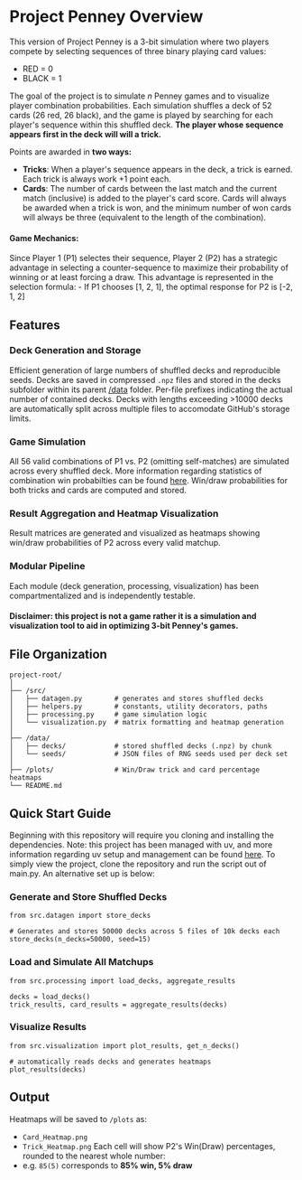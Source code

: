 # **Project Penney Overview**

This version of Project Penney is a 3-bit simulation where two players compete by selecting sequences of three binary playing card values:
- RED = 0
- BLACK = 1

The goal of the project is to simulate *n* Penney games and to visualize player combination probabilities. Each simulation shuffles a deck of 52 cards (26 red, 26 black), and the game is played by searching for each player's sequence within this shuffled deck. **The player whose sequence appears first in the deck will will a trick.**

Points are awarded in **two ways:**
- **Tricks**: When a player's sequence appears in the deck, a trick is earned. Each trick is always work +1 point each.
- **Cards**: The number of cards between the last match and the current match (inclusive) is added to the player's card score. Cards will always be awarded when a trick is won, and the minimum number of won cards will always be three (equivalent to the length of the combination).

#### Game Mechanics:

Since Player 1 (P1) selectes their sequence, Player 2 (P2) has a strategic advantage in selecting a counter-sequence to maximize their probability of winning or at least forcing a draw. This advantage is represented in the selection formula:
    - If P1 chooses [1, 2, 1], the optimal response for P2 is [-2, 1, 2]

    
## **Features**

### Deck Generation and Storage
Efficient generation of large numbers of shuffled decks and reproducible seeds. Decks are saved in compressed ```.npz``` files and stored in the decks subfolder within its parent [/data](https://github.com/mrsanford/Project-Penney/tree/main/data) folder. Per-file prefixes indicating the actual number of contained decks. Decks with lengths exceeding >10000 decks are automatically split across multiple files to accomodate GitHub's storage limits.

### Game Simulation
All 56 valid combinations of P1 vs. P2 (omitting self-matches) are simulated across every shuffled deck. More information regarding statistics of combination win probabilties can be found [here](https://en.wikipedia.org/wiki/Penney%27s_game#/media/File:Penney_game_graphs.svg). Win/draw probabilities for both tricks and cards are computed and stored. 

### Result Aggregation and Heatmap Visualization
Result matrices are generated and visualized as heatmaps showing win/draw probabilities of P2 across every valid matchup.

### Modular Pipeline
Each module (deck generation, processing, visualization) has been compartmentalized and is independently testable. 

#### Disclaimer: this project is not a game rather it is a simulation and visualization tool to aid in optimizing 3-bit Penney's games. 


## **File Organization**

```
project-root/
│
├── /src/
│   ├── datagen.py        # generates and stores shuffled decks
│   ├── helpers.py        # constants, utility decorators, paths
│   ├── processing.py     # game simulation logic
│   └── visualization.py  # matrix formatting and heatmap generation
│
├── /data/
│   ├── decks/            # stored shuffled decks (.npz) by chunk
│   └── seeds/            # JSON files of RNG seeds used per deck set
│
├── /plots/               # Win/Draw trick and card percentage heatmaps
└── README.md
```


## **Quick Start Guide**

Beginning with this repository will require you cloning  and installing the dependencies. Note: this project has been managed with uv, and more information regarding uv setup and management can be found [here](https://docs.astral.sh/uv/getting-started/installation/). To simply view the project, clone the repository and run the script out of main.py. An alternative set up is below:

### Generate and Store Shuffled Decks
```
from src.datagen import store_decks

# Generates and stores 50000 decks across 5 files of 10k decks each
store_decks(n_decks=50000, seed=15)
```

### Load and Simulate All Matchups
```
from src.processing import load_decks, aggregate_results

decks = load_decks()
trick_results, card_results = aggregate_results(decks)
```

### Visualize Results
```
from src.visualization import plot_results, get_n_decks()

# automatically reads decks and generates heatmaps
plot_results(decks)
```

## **Output**
Heatmaps will be saved to ```/plots``` as:
* ```Card_Heatmap.png```
* ```Trick_Heatmap.png```
Each cell will show P2's Win(Draw) percentages, rounded to the nearest whole number:
* e.g. ```85(5)``` corresponds to **85% win, 5% draw**